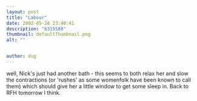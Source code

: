 ```yaml
---
layout: post
title: "Labour"
date: 2002-05-28 23:40:41
description: "6315588"
thumbnail: defaultThumbnail.png
alt: ""


author: dug
---
```


<p>well, Nick's just had another bath - this seems to both relax her and slow the contractions (or 'rushes' as some womenfolk have been known to call them) which should give her a little window to get some sleep in. Back to <span class="caps">RFH </span>tomorrow I think.</p>
